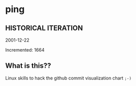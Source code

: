 # ping

## HISTORICAL ITERATION
2001-12-22

Incremented: 1664

## What is this?? 
Linux skills to hack the github commit visualization chart `;-)`
